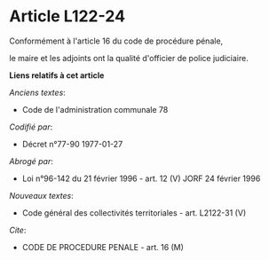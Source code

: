# Article L122-24

Conformément à l'article 16 du code de procédure pénale,

le maire et les adjoints ont la qualité d'officier de police judiciaire.

**Liens relatifs à cet article**

_Anciens textes_:

  - Code de l'administration communale 78

_Codifié par_:

  - Décret n°77-90 1977-01-27

_Abrogé par_:

  - Loi n°96-142 du 21 février 1996 - art. 12 (V) JORF 24 février 1996

_Nouveaux textes_:

  - Code général des collectivités territoriales - art. L2122-31 (V)

_Cite_:

  - CODE DE PROCEDURE PENALE - art. 16 (M)

